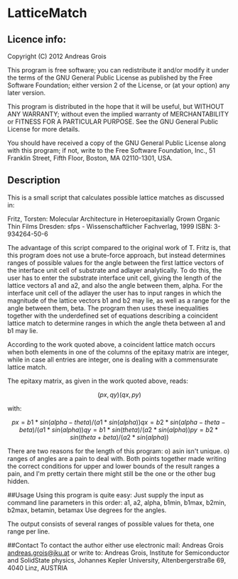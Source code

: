 # LatticeMatch


## Licence info:
Copyright (C) 2012 Andreas Grois

This program is free software; you can redistribute it and/or
modify it under the terms of the GNU General Public License
as published by the Free Software Foundation; either version 2
of the License, or (at your option) any later version.

This program is distributed in the hope that it will be useful,
but WITHOUT ANY WARRANTY; without even the implied warranty of
MERCHANTABILITY or FITNESS FOR A PARTICULAR PURPOSE.  See the
GNU General Public License for more details.

You should have received a copy of the GNU General Public License
along with this program; if not, write to the Free Software
Foundation, Inc., 51 Franklin Street, Fifth Floor, Boston, MA  02110-1301, USA.

## Description
This is a small script that calculates possible lattice matches as discussed in:

Fritz, Torsten: Molecular Architecture in Heteroepitaxially Grown Organic Thin Films
Dresden: sfps - Wissenschaftlicher Fachverlag, 1999
ISBN: 3-934264-50-6


The advantage of this script compared to the original work of T. Fritz is, that this
program does not use a brute-force approach, but instead determines ranges of possible
values for the angle between the first lattice vectors of the interface unit cell of
substrate and adlayer analytically.
To do this, the user has to enter the substrate interface unit cell, giving the length
of the lattice vectors a1 and a2, and also the angle between them, alpha.
For the interface unit cell of the adlayer the user has to input ranges in which the
magnitude of the lattice vectors b1 and b2 may lie, as well as a range for the angle
between them, beta. The program then uses these inequalities together with the
underdefined set of equations describing a coincident lattice match to determine ranges
in which the angle theta between a1 and b1 may lie.

According to the work quoted above, a coincident lattice match occurs when both elements
in one of the columns of the epitaxy matrix are integer, while in case all entries are
integer, one is dealing with a commensurate lattice match.

The epitaxy matrix, as given in the work quoted above, reads:

```math
( px, qy )  
( qx, py )
```
with:
```math
px=b1*sin(alpha-theta)/(a1*sin(alpha))
qx=b2*sin(alpha-theta-beta)/(a1*sin(alpha))
qy=b1*sin(theta)/(a2*sin(alpha))
py=b2*sin(theta+beta)/(a2*sin(alpha))
```
There are two reasons for the length of this program:
o) asin isn't unique.
o) ranges of angles are a pain to deal with.
Both points together made writing the correct conditions for upper and lower bounds
of the result ranges a pain, and I'm pretty certain there might still be the one or the other
bug hidden.

##Usage
Using this program is quite easy: Just supply the input as command line parameters in this order:
a1, a2, alpha, b1min, b1max, b2min, b2max, betamin, betamax
Use degrees for the angles.

The output consists of several ranges of possible values for theta, one range per line.

##Contact
To contact the author either use electronic mail: Andreas Grois <andreas.grois@jku.at>
or write to:
Andreas Grois, Institute for Semiconductor and SolidState physics, Johannes Kepler University,
Altenbergerstraße 69, 4040 Linz, AUSTRIA
